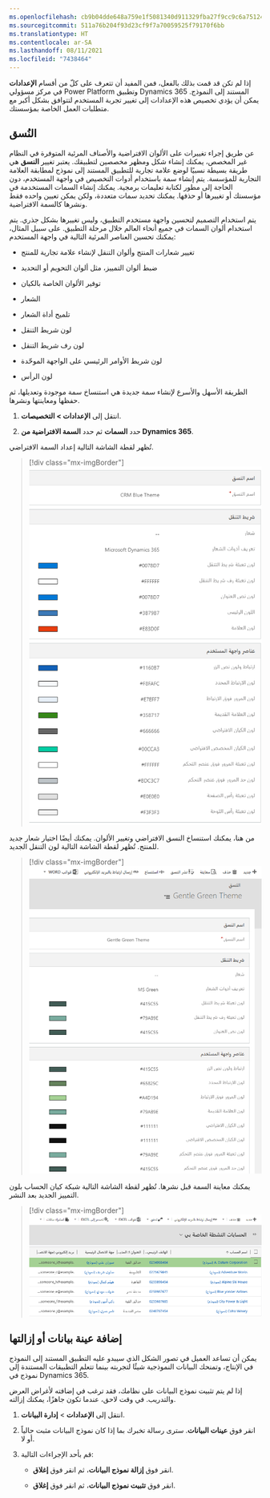```yaml
---
ms.openlocfilehash: cb9b04dde648a759e1f5081340d911329fba27f9cc9c6a75124359ee101f84e9
ms.sourcegitcommit: 511a76b204f93d23cf9f7a70059525f79170f6bb
ms.translationtype: HT
ms.contentlocale: ar-SA
ms.lasthandoff: 08/11/2021
ms.locfileid: "7438464"
---
```

إذا لم تكن قد قمت بذلك بالفعل، فمن المفيد أن تتعرف على كلّ من أقسام **الإعدادات** في مركز مسؤولي Power Platform وتطبيق Dynamics 365 المستند إلى النموذج. يمكن أن يؤدي تخصيص هذه الإعدادات إلى تغيير تجربة المستخدم لتتوافق بشكل أكبر مع متطلبات العمل الخاصة بمؤسستك.

## <a name="themes"></a>النُسق

عن طريق إجراء تغييرات على الألوان الافتراضية والأصناف المرئية المتوفرة في النظام غير المخصص، يمكنك إنشاء شكل ومظهر مخصصين لتطبيقك. يعتبر تغيير **النسق** هي طريقة بسيطة نسبيًا لوضع علامة تجارية للتطبيق المستند إلى نموذج لمطابقة العلامة التجارية للمؤسسة.
يتم إنشاء سمة باستخدام أدوات التخصيص في واجهة المستخدم، دون الحاجة إلى مطور لكتابة تعليمات برمجية. يمكنك إنشاء السمات المستخدمة في مؤسستك أو تغييرها أو حذفها. يمكنك تحديد سمات متعددة، ولكن يمكن تعيين واحده فقط ونشرها كالسمة الافتراضية.

يتم استخدام التصميم لتحسين واجهة مستخدم التطبيق، وليس تغييرها بشكل جذري. يتم استخدام ألوان السمات في جميع أنحاء العالم خلال مرحلة التطبيق. على سبيل المثال، يمكنك تحسين العناصر المرئية التالية في واجهة المستخدم:

-   تغيير شعارات المنتج وألوان التنقل لإنشاء علامة تجارية للمنتج

-   ضبط ألوان التمييز، مثل ألوان التحويم أو التحديد

-   توفير الألوان الخاصة بالكيان

-   الشعار

-   تلميح أداة الشعار

-   لون شريط التنقل

-   لون رف شريط التنقل

-   لون شريط الأوامر الرئيسي على الواجهة الموحّدة

-   لون الرأس

الطريقة الأسهل والأسرع لإنشاء سمة جديدة هي استنساخ سمة موجودة وتعديلها، ثم حفظها ومعاينتها ونشرها.

1.  انتقل إلى **الإعدادات > التخصيصات**.

2.  حدد **السمات** ثم حدد **السمة الافتراضية من Dynamics 365**.

تُظهر لقطة الشاشة التالية إعداد السمة الافتراضي.

> [!div class="mx-imgBorder"]
> ![النسق الافتراضي](../media/m3-cust-themes-default-theme.png)

من هنا، يمكنك استنساخ النسق الافتراضي وتغيير الألوان. يمكنك أيضًا اختيار شعار جديد للمنتج.
تُظهر لقطة الشاشة التالية لون التنقل الجديد.

> [!div class="mx-imgBorder"]
> ![نسق جديد](../media/m3-theme-gentle-green.png)

يمكنك معاينة السمة قبل نشرها. تُظهر لقطة الشاشة التالية شبكة كيان الحساب بلون التمييز الجديد بعد النشر.

> [!div class="mx-imgBorder"]
> ![شبكة حسابات سمة جديدة](../media/m3-themes-gentle-green-account-grid.png)

## <a name="add-or-remove-sample-data"></a>إضافة عينة بيانات أو إزالتها 

يمكن أن تساعد العميل في تصور الشكل الذي سيبدو عليه التطبيق المستند إلى النموذج في الإنتاج، وتمنحك البيانات النموذجية شيئًا لتجربته بينما تتعلم التطبيقات المستندة إلى نموذج في Dynamics 365.

إذا لم يتم تثبيت نموذج البيانات على نظامك، فقد ترغب في إضافته لأغراض العرض والتدريب. في وقت لاحق، عندما تكون جاهزًا، يمكنك إزالته.

1.  انتقل إلى **الإعدادات** > **إدارة البيانات**.

2.  انقر فوق **عينات البيانات**. سترى رسالة تخبرك بما إذا كان نموذج البيانات مثبت حالياً أو لا.

3.  قم بأحد الإجراءات التالية:

    -   انقر فوق **إزالة نموذج البيانات**، ثم انقر فوق **إغلاق**.

    -   انقر فوق **تثبيت نموذج البيانات**، ثم انقر فوق **إغلاق**.





